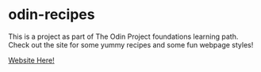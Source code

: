 # odin-recipes

This is a project as part of The Odin Project foundations learning path. Check out the site for some yummy recipes and some fun webpage styles!

[Website Here!][def]

[def]: https://the-dlan.github.io/odin-recipes